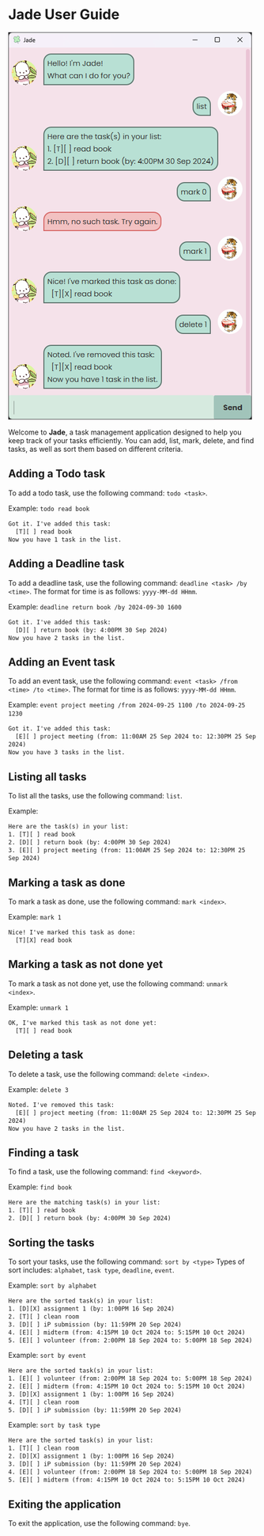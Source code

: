 # Jade User Guide

![Product Screenshot](Ui.png)

Welcome to **Jade**, a task management application designed to help you keep track of your tasks efficiently. 
You can add, list, mark, delete, and find tasks, as well as sort them based on different criteria.


## Adding a Todo task

To add a todo task, use the following command: `todo <task>`.

Example: `todo read book`
```
Got it. I've added this task:
  [T][ ] read book
Now you have 1 task in the list.
```

## Adding a Deadline task

To add a deadline task, use the following command: `deadline <task> /by <time>`.
The format for time is as follows: `yyyy-MM-dd HHmm`.

Example: `deadline return book /by 2024-09-30 1600`
```
Got it. I've added this task:
  [D][ ] return book (by: 4:00PM 30 Sep 2024)
Now you have 2 tasks in the list.
```

## Adding an Event task

To add an event task, use the following command: `event <task> /from <time> /to <time>`.
The format for time is as follows: `yyyy-MM-dd HHmm`.

Example: `event project meeting /from 2024-09-25 1100 /to 2024-09-25 1230`
```
Got it. I've added this task:
  [E][ ] project meeting (from: 11:00AM 25 Sep 2024 to: 12:30PM 25 Sep 2024)
Now you have 3 tasks in the list.
```

## Listing all tasks
To list all the tasks, use the following command: `list`.

Example:
```
Here are the task(s) in your list:
1. [T][ ] read book
2. [D][ ] return book (by: 4:00PM 30 Sep 2024)
3. [E][ ] project meeting (from: 11:00AM 25 Sep 2024 to: 12:30PM 25 Sep 2024)
```

## Marking a task as done
To mark a task as done, use the following command: `mark <index>`.

Example: `mark 1`
```
Nice! I've marked this task as done:
  [T][X] read book
```

## Marking a task as not done yet
To mark a task as not done yet, use the following command: `unmark <index>`.

Example: `unmark 1`
```
OK, I've marked this task as not done yet:
  [T][ ] read book
```

## Deleting a task
To delete a task, use the following command: `delete <index>`.

Example: `delete 3`
```
Noted. I've removed this task:
  [E][ ] project meeting (from: 11:00AM 25 Sep 2024 to: 12:30PM 25 Sep 2024)
Now you have 2 tasks in the list.
```

## Finding a task
To find a task, use the following command: `find <keyword>`.

Example: `find book`
```
Here are the matching task(s) in your list:
1. [T][ ] read book
2. [D][ ] return book (by: 4:00PM 30 Sep 2024)
```

## Sorting the tasks
To sort your tasks, use the following command: `sort by <type>`
Types of sort includes: `alphabet`, `task type`, `deadline`, `event`.

Example: `sort by alphabet`
```
Here are the sorted task(s) in your list:
1. [D][X] assignment 1 (by: 1:00PM 16 Sep 2024)
2. [T][ ] clean room
3. [D][ ] iP submission (by: 11:59PM 20 Sep 2024)
4. [E][ ] midterm (from: 4:15PM 10 Oct 2024 to: 5:15PM 10 Oct 2024)
5. [E][ ] volunteer (from: 2:00PM 18 Sep 2024 to: 5:00PM 18 Sep 2024)
```

Example: `sort by event`
```
Here are the sorted task(s) in your list:
1. [E][ ] volunteer (from: 2:00PM 18 Sep 2024 to: 5:00PM 18 Sep 2024)
2. [E][ ] midterm (from: 4:15PM 10 Oct 2024 to: 5:15PM 10 Oct 2024)
3. [D][X] assignment 1 (by: 1:00PM 16 Sep 2024)
4. [T][ ] clean room
5. [D][ ] iP submission (by: 11:59PM 20 Sep 2024)
```

Example: `sort by task type`
```
Here are the sorted task(s) in your list:
1. [T][ ] clean room
2. [D][X] assignment 1 (by: 1:00PM 16 Sep 2024)
3. [D][ ] iP submission (by: 11:59PM 20 Sep 2024)
4. [E][ ] volunteer (from: 2:00PM 18 Sep 2024 to: 5:00PM 18 Sep 2024)
5. [E][ ] midterm (from: 4:15PM 10 Oct 2024 to: 5:15PM 10 Oct 2024)
```

## Exiting the application
To exit the application, use the following command: `bye`.
